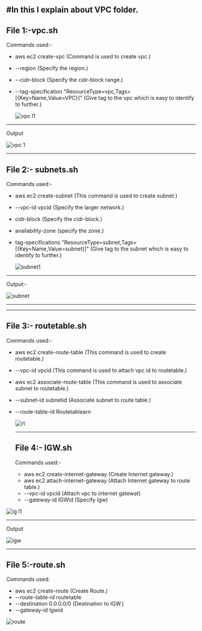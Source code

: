 #In this I explain about VPC folder.
-----------------------------------
File 1:-vpc.sh
----------------------------------
Commands used:-
* aws ec2 create-vpc (Command is used to create vpc.)
* --region (Specify the region.)
* --cidr-block (Specify the cidr-block range.)
* --tag-specification "ResourceType=vpc,Tags=[{Key=Name,Value=VPC}]" (Give tag to the vpc which is easy to identify to further.)

  ![vpc l1](https://github.com/user-attachments/assets/f2859cb2-a460-4812-8cb9-ddd78b9c757d)

------------------------------------
Output

![vpc 1](https://github.com/user-attachments/assets/85b9e8ea-c090-433e-9aa0-35522d867a81)

------------------------------------
File 2:- subnets.sh
------------------------------------
Commands used:-
* aws ec2 create-subnet (This command is used to create subnet.)
* --vpc-id vpcid (Specify the larger network.)
* cidr-block (Specify the cidr-block.)
* availability-zone (specify the zone.)
* tag-specifications "ResourceType=subnet,Tags=[{Key=Name,Value=subnet}]" (Give tag to the subnet which is easy to identify to further.)

  ![subnet1](https://github.com/user-attachments/assets/93eda348-aecc-4db4-af4a-d47cd46dc4ec)

---------------------------------------
Output:-

![subnet](https://github.com/user-attachments/assets/00ba4d57-5adf-47a7-b1a1-eb781da52074)

---------------------------------------
---------------------------------------
File 3:- routetable.sh
---------------------------------------
Commands used:-
* aws ec2 create-route-table (This command is used to create routetable.)
* --vpc-id vpcid (This command is used to attach vpc id to routetable.)
* aws ec2 associate-route-table (This command is used to associate subnet to routetable.)
* --subnet-id subnetid (Associate subnet to route table.)
* --route-table-id Routetablearn
  
  ![rt](https://github.com/user-attachments/assets/1bd84bff-1c5c-423e-963e-572ef7817fc9)

  ------------------------------------
  File 4:- IGW.sh
  -----------------------------------
  Commands used:-
  * aws ec2 create-internet-gateway (Create Internet gateway.)
  * aws ec2 attach-internet-gateway (Attach Internet gateway to route table.)
  * --vpc-id vpcid (Attach vpc to internet gatewat)
  * --gateway-id IGWid (Specify Igw)

 ![ig l1](https://github.com/user-attachments/assets/43909049-6b3a-4702-9e6c-410060797268)

 --------------------------------------
 Output

 ![igw](https://github.com/user-attachments/assets/816eb745-04d3-4e13-8d94-89384ba327b1)

 --------------------------------------
 File 5:-route.sh
 --------------------------------------
 Commands used:
 * aws ec2 create-route (Create Route.)
 * --route-table-id routetable
 * --destination 0.0.0.0/0 (Destination to IGW.)
 * --gateway-id Igwid
   
 ![route](https://github.com/user-attachments/assets/1467feab-a662-4ec3-b820-6ed298c090ff)

